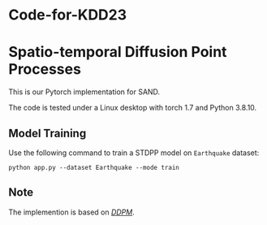 # Code-for-KDD23

# Spatio-temporal Diffusion Point Processes

This is our Pytorch implementation for SAND.

The code is tested under a Linux desktop with torch 1.7 and Python 3.8.10.

## Model Training

Use the following command to train a STDPP model on `Earthquake` dataset: 

``
python app.py --dataset Earthquake --mode train
``



## Note

The implemention is based on *[DDPM](https://github.com/lucidrains/denoising-diffusion-pytorch)*.
